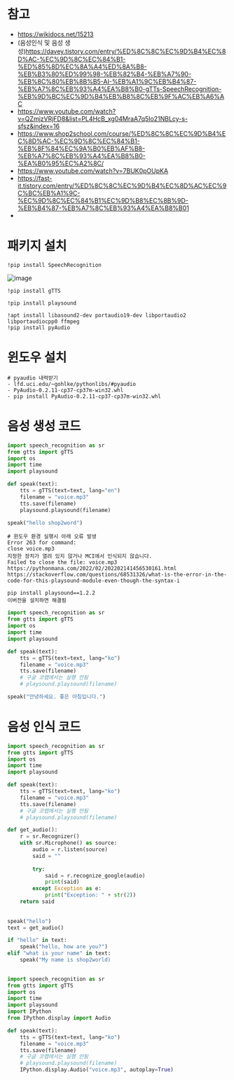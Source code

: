 # 참고
- https://wikidocs.net/15213
- (음성인식 및 음성 생성)https://davey.tistory.com/entry/%ED%8C%8C%EC%9D%B4%EC%8D%AC-%EC%9D%8C%EC%84%B1-%ED%85%8D%EC%8A%A4%ED%8A%B8-%EB%B3%80%ED%99%98-%EB%82%B4-%EB%A7%90-%EB%8C%80%EB%8B%B5-AI-%EB%A1%9C%EB%B4%87-%EB%A7%8C%EB%93%A4%EA%B8%B0-gTTs-SpeechRecognition-%EB%9D%BC%EC%9D%B4%EB%B8%8C%EB%9F%AC%EB%A6%AC
- https://www.youtube.com/watch?v=QZmjzVRjFD8&list=PL4HcB_xg04MraA7q5Io21NBLcy-s-sfsz&index=16
- https://www.shop2school.com/course/%ED%8C%8C%EC%9D%B4%EC%8D%AC-%EC%9D%8C%EC%84%B1-%EB%8F%84%EC%9A%B0%EB%AF%B8-%EB%A7%8C%EB%93%A4%EA%B8%B0-%EA%B0%95%EC%A2%8C/
- https://www.youtube.com/watch?v=7BUK0pOUpKA
- https://fast-it.tistory.com/entry/%ED%8C%8C%EC%9D%B4%EC%8D%AC%EC%9C%BC%EB%A1%9C-%EC%9D%8C%EC%84%B1%EC%9D%B8%EC%8B%9D-%EB%B4%87-%EB%A7%8C%EB%93%A4%EA%B8%B01
- 

# 패키지 설치
```
!pip install SpeechRecognition

```
![image](https://user-images.githubusercontent.com/102650331/172747415-a4148621-abb7-47e3-8d2d-4cca1ce9fc64.png)

```
!pip install gTTS

```

```
!pip install playsound

```

```
!apt install libasound2-dev portaudio19-dev libportaudio2 libportaudiocpp0 ffmpeg
!pip install pyAudio

```

# 윈도우 설치
```
# pyaudio 내력받기
- lfd.uci.edu/~gohlke/pythonlibs/#pyaudio
- PyAudio‑0.2.11‑cp37‑cp37m‑win32.whl
- pip install PyAudio‑0.2.11‑cp37‑cp37m‑win32.whl

```




# 음성 생성 코드
```python
import speech_recognition as sr
from gtts import gTTS
import os
import time
import playsound

def speak(text):
    tts = gTTS(text=text, lang="en")
    filename = "voice.mp3"
    tts.save(filename)
    playsound.playsound(filename)

speak("hello shop2word")

```

```
# 윈도우 환경 실행시 아래 오류 발생
Error 263 for command:
close voice.mp3
지정한 장치가 열려 있지 않거나 MCI에서 인식되지 않습니다.
Failed to close the file: voice.mp3
https://pythonmana.com/2022/02/202202141456530161.html
https://stackoverflow.com/questions/68531326/what-is-the-error-in-the-code-for-this-playsound-module-even-though-the-syntax-i

pip install playsound==1.2.2
이버전을 설치하면 해결됨

```


```python
import speech_recognition as sr
from gtts import gTTS
import os
import time
import playsound

def speak(text):
    tts = gTTS(text=text, lang="ko")
    filename = "voice.mp3"
    tts.save(filename)
    # 구글 코랩에서는 실행 안됨
    # playsound.playsound(filename)

speak("안녕하세요. 좋은 아침입니다.")

```

# 음성 인식 코드
```python
import speech_recognition as sr
from gtts import gTTS
import os
import time
import playsound

def speak(text):
    tts = gTTS(text=text, lang="ko")
    filename = "voice.mp3"
    tts.save(filename)
    # 구글 코랩에서는 실행 안됨
    # playsound.playsound(filename)

```

```python
def get_audio():
    r = sr.Recognizer()
    with sr.Microphone() as source:
        audio = r.listen(source)
        said = ""
        
        try:
            said = r.recognize_google(audio)
            print(said)
        except Exception as e:
            print("Exception: " + str(2))
    return said
 
        
speak("hello")
text = get_audio()

if "hello" in text:
    speak("hello, how are you?")
elif "what is your name" in text:
    speak("My name is shop2world)
    
```

```python
import speech_recognition as sr
from gtts import gTTS
import os
import time
import playsound
import IPython
from IPython.display import Audio

def speak(text):
    tts = gTTS(text=text, lang="ko")
    filename = "voice.mp3"
    tts.save(filename)
    # 구글 코랩에서는 실행 안됨
    # playsound.playsound(filename)
    IPython.display.Audio("voice.mp3", autoplay=True)    

```
